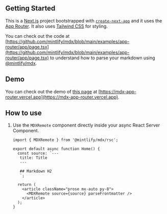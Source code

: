 ## Getting Started

This is a [Next.js](https://nextjs.org/) project bootstrapped with [`create-next-app`](https://github.com/vercel/next.js/tree/canary/packages/create-next-app) and it uses the [App Router](https://nextjs.org/docs/app). It also uses [Tailwind CSS](https://tailwindcss.com/) for styling.

You can check out the code at [https://github.com/mintlify/mdx/blob/main/examples/app-router/app/page.tsx](https://github.com/mintlify/mdx/blob/main/examples/app-router/app/page.tsx) to understand how to parse your markdown using [@mintlify/mdx](https://www.npmjs.com/package/@mintlify/mdx).

## Demo

You can check out the demo of [this page](https://github.com/mintlify/mdx/blob/main/examples/app-router/app/page.tsx) at [https://mdx-app-router.vercel.app](https://mdx-app-router.vercel.app).

## How to use

1. Use the `MDXRemote` component directly inside your async React Server Component.

   ```tsx
   import { MDXRemote } from '@mintlify/mdx/rsc';

   export default async function Home() {
     const source: `---
      title: Title
      ---

      ## Markdown H2
      `;

     return (
       <article className="prose mx-auto py-8">
         <MDXRemote source={source} parseFrontmatter />
       </article>
     );
   }
   ```
